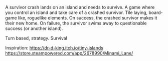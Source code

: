 A survivor crash lands on an island and needs to survive. A game where you control an island and take care of a crashed survivor. Tile laying, board-game like, roguelike elements. On success, the crashed survivor makes it their new home. On failure, the survivor swims away to questionable success (or another island).

Turn based, strategy. Survival

Inspiration:
https://dr-d-king.itch.io/tiny-islands
https://store.steampowered.com/app/2678990/Minami_Lane/
